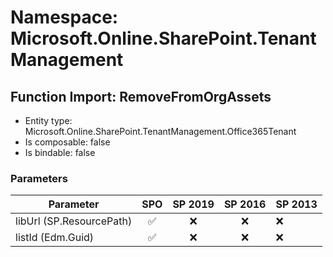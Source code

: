 # Namespace: Microsoft.Online.SharePoint.TenantManagement

## Function Import: RemoveFromOrgAssets

- Entity type: Microsoft.Online.SharePoint.TenantManagement.Office365Tenant
- Is composable: false
- Is bindable: false

### Parameters

Parameter | SPO | SP 2019 | SP 2016 | SP 2013
----------|:---:|:-------:|:-------:|:-------
libUrl (SP.ResourcePath) | ✅ | ❌ | ❌ | ❌
listId (Edm.Guid) | ✅ | ❌ | ❌ | ❌

